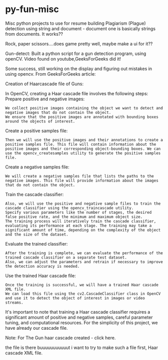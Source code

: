 # py-fun-misc
Misc python projects to use for resume building
Plagiarism (Plague) detection using string and document - document one is basically strings from documents. It works??

Rock, paper scissors....does game pretty well, maybe make a ui for it??

Gun-detect:
Built a python script for a gun detection program, using openCV.
Video found on youtube,GeeksForGeeks did it!

Some success, still working on the display and figuring out mistakes in using opencv. 
From GeeksForGeeks article:

Creation of Haarcascade file of Guns: 

In OpenCV, creating a Haar cascade file involves the following steps:
Prepare positive and negative images:

    We collect positive images containing the object we want to detect and negative images that do not contain the object.
    We ensure that the positive images are annotated with bounding boxes around the objects of interest.

Create a positive samples file:

    Then we will use the positive images and their annotations to create a positive samples file. This file will contain information about the positive images and their corresponding object-bounding boxes. We can use the opencv_createsamples utility to generate the positive samples file.

Create a negative samples file:

    We will create a negative samples file that lists the paths to the negative images. This file will provide information about the images that do not contain the object.

Train the cascade classifier:

    Also, we will use the positive and negative sample files to train the cascade classifier using the opencv_traincascade utility.
    Specify various parameters like the number of stages, the desired false positive rate, and the minimum and maximum object size.
    The training process will iteratively train the cascade classifier, evaluating its performance at each stage. The training may take a significant amount of time, depending on the complexity of the object and the size of the dataset.

Evaluate the trained classifier:

    After the training is complete, we can evaluate the performance of the trained cascade classifier on a separate test dataset.
    Also, we can adjust the parameters and retrain if necessary to improve the detection accuracy is needed.

Use the trained Haar cascade file:

    Once the training is successful, we will have a trained Haar cascade XML file.
    We can load this file using the cv2.CascadeClassifier class in OpenCV and use it to detect the object of interest in images or video streams.

It's important to note that training a Haar cascade classifier requires a significant amount of positive and negative samples, careful parameter tuning, and computational resources. For the simplicity of this project, we have already our cascade file. 

 Note: For The Gun haar cascade created - click here. 


the file is there buuuuuuuuuuut i want to try to make such a file first, Haar cascade XML file.

